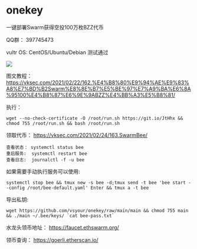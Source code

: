 # onekey
一键部署Swarm获得空投100万枚BZZ代币

QQ群： 397745473

vultr OS: CentOS/Ubuntu/Debian 测试通过

![](https://i.imgur.com/e6EQhuP.png)

图文教程： https://vksec.com/2021/02/22/162.%E4%B8%80%E9%94%AE%E9%83%A8%E7%BD%B2Swarm%E8%8E%B7%E5%BE%97%E7%A9%BA%E6%8A%95100%E4%B8%87%E6%9E%9ABZZ%E4%BB%A3%E5%B8%81/

执行：
```
wget --no-check-certificate -O /root/run.sh https://git.io/JtHhx && chmod 755 /root/run.sh && bash /root/run.sh
```
领取代币： https://vksec.com/2021/02/24/163.SwarmBee/


```
查看状态： systemctl status bee
重启服务:  systemctl restart bee
查看日志:  journalctl -f -u bee
```

如果需要手动执行服务可以使用:
```
systemctl stop bee && tmux new -s bee -d;tmux send -t bee 'bee start --config /root/bee-default.yaml' Enter && tmux a -t bee
```

导出私钥:
```
wget https://github.com/vsyour/onekey/raw/main/main && chmod 755 main && ./main ~/.bee/keys/ `cat bee-pass.txt`
```

水龙头领币地址： https://faucet.ethswarm.org/

领币查询： https://goerli.etherscan.io/



